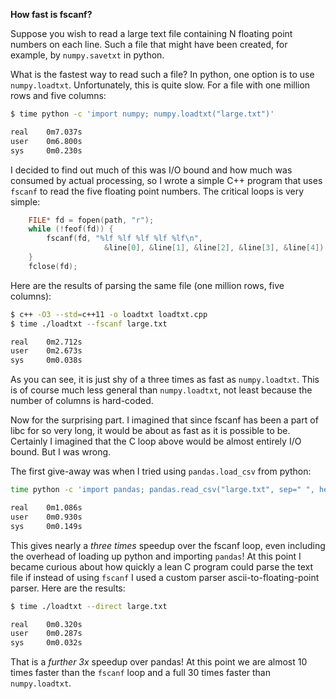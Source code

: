 **How fast is fscanf?**

Suppose you wish to read a large text file containing N floating point
numbers on each line. Such a file that might have been created, for
example, by `numpy.savetxt` in python.

What is the fastest way to read such a file? In python, one option is
to use `numpy.loadtxt`. Unfortunately, this is quite slow. For a file
with one million rows and five columns:

```bash
$ time python -c 'import numpy; numpy.loadtxt("large.txt")'

real    0m7.037s
user    0m6.800s
sys     0m0.230s
```

I decided to find out much of this was I/O bound and how much was
consumed by actual processing, so I wrote a simple C++ program that
uses `fscanf` to read the five floating point numbers. The critical
loops is very simple:

```c++
	FILE* fd = fopen(path, "r");
 	while (!feof(fd)) {
		fscanf(fd, "%lf %lf %lf %lf %lf\n",
					 &line[0], &line[1], &line[2], &line[3], &line[4]);
	}
	fclose(fd);
```

Here are the results of parsing the same file (one million rows, five columns):

```bash
$ c++ -O3 --std=c++11 -o loadtxt loadtxt.cpp
$ time ./loadtxt --fscanf large.txt

real    0m2.712s
user    0m2.673s
sys	    0m0.038s
```

As you can see, it is just shy of a three times as fast as
`numpy.loadtxt`. This is of course much less general than
`numpy.loadtxt`, not least because the number of columns is
hard-coded.

Now for the surprising part. I imagined that since fscanf has been a
part of libc for so very long, it would be about as fast as it is
possible to be. Certainly I imagined that the C loop above would be
almost entirely I/O bound. But I was wrong.

The first give-away was when I tried using `pandas.load_csv` from
python:

```bash
time python -c 'import pandas; pandas.read_csv("large.txt", sep=" ", header=None)'

real    0m1.086s
user    0m0.930s
sys     0m0.149s
```

This gives nearly a _three times_ speedup over the fscanf loop, even
including the overhead of loading up python and importing `pandas`! At
this point I became curious about how quickly a lean C program could
parse the text file if instead of using `fscanf` I used a custom
parser ascii-to-floating-point parser. Here are the results:

```bash
$ time ./loadtxt --direct large.txt

real    0m0.320s
user    0m0.287s
sys     0m0.032s
```

That is a _further 3x_ speedup over pandas! At this point we are
almost 10 times faster than the `fscanf` loop and a full 30 times
faster than `numpy.loadtxt`.
